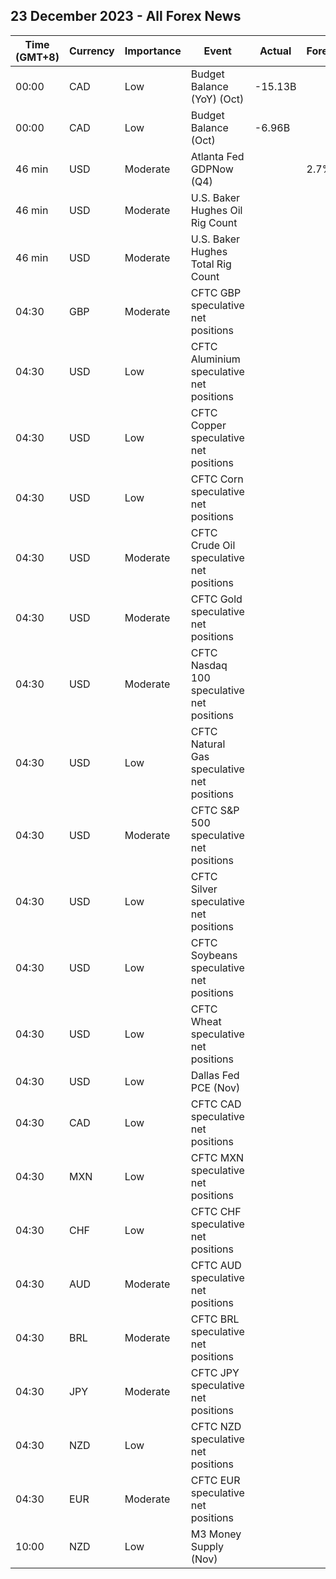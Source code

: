 ## 23 December 2023 - All Forex News

| Time (GMT+8) | Currency | Importance | Event | Actual | Forecast | Previous |
|------|----------|------------|-------|--------|----------|----------|
| 00:00 | CAD | Low | Budget Balance (YoY) (Oct) | -15.13B |  | -8.17B |
| 00:00 | CAD | Low | Budget Balance (Oct) | -6.96B |  | -3.88B |
| 46 min | USD | Moderate | Atlanta Fed GDPNow (Q4) |  | 2.7% | 2.7% |
| 46 min | USD | Moderate | U.S. Baker Hughes Oil Rig Count |  |  | 501 |
| 46 min | USD | Moderate | U.S. Baker Hughes Total Rig Count |  |  | 623 |
| 04:30 | GBP | Moderate | CFTC GBP speculative net positions |  |  | 21.6K |
| 04:30 | USD | Low | CFTC Aluminium speculative net positions |  |  | 5.7K |
| 04:30 | USD | Low | CFTC Copper speculative net positions |  |  | -4.0K |
| 04:30 | USD | Low | CFTC Corn speculative net positions |  |  | -101.2K |
| 04:30 | USD | Moderate | CFTC Crude Oil speculative net positions |  |  | 151.6K |
| 04:30 | USD | Moderate | CFTC Gold speculative net positions |  |  | 188.2K |
| 04:30 | USD | Moderate | CFTC Nasdaq 100 speculative net positions |  |  | 8.1K |
| 04:30 | USD | Low | CFTC Natural Gas speculative net positions |  |  | -111.6K |
| 04:30 | USD | Moderate | CFTC S&P 500 speculative net positions |  |  | -65.1K |
| 04:30 | USD | Low | CFTC Silver speculative net positions |  |  | 28.5K |
| 04:30 | USD | Low | CFTC Soybeans speculative net positions |  |  | 17.5K |
| 04:30 | USD | Low | CFTC Wheat speculative net positions |  |  | -40.0K |
| 04:30 | USD | Low | Dallas Fed PCE (Nov) |  |  | 2.70% |
| 04:30 | CAD | Low | CFTC CAD speculative net positions |  |  | -55.2K |
| 04:30 | MXN | Low | CFTC MXN speculative net positions |  |  | 74.1K |
| 04:30 | CHF | Low | CFTC CHF speculative net positions |  |  | -14.5K |
| 04:30 | AUD | Moderate | CFTC AUD speculative net positions |  |  | -52.3K |
| 04:30 | BRL | Moderate | CFTC BRL speculative net positions |  |  | 46.7K |
| 04:30 | JPY | Moderate | CFTC JPY speculative net positions |  |  | -81.1K |
| 04:30 | NZD | Low | CFTC NZD speculative net positions |  |  | -13.5K |
| 04:30 | EUR | Moderate | CFTC EUR speculative net positions |  |  | 147.3K |
| 10:00 | NZD | Low | M3 Money Supply (Nov) |  |  | 405.9B |
